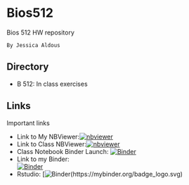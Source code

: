 # Bios512
Bios 512 HW repository

    By Jessica Aldous

## Directory
  - B 512: In class exercises

## Links
Important links
  - Link to My NBViewer:[![nbviewer](https://raw.githubusercontent.com/jupyter/design/master/logos/Badges/nbviewer_badge.svg)](https://nbviewer.jupyter.org/github/jcaldous/Bios512/tree/main/)
  - Link to Class NBViewer:[![nbviewer](https://raw.githubusercontent.com/jupyter/design/master/logos/Badges/nbviewer_badge.svg)](https://nbviewer.jupyter.org/github/chuckpr/BIOS512/tree/main/)
  - Class Notebook Binder Launch:
  [![Binder](https://mybinder.org/badge_logo.svg)](https://mybinder.org/v2/gh/chuckpr/BIOS512/main)
  - Link to my Binder:  
[![Binder](https://mybinder.org/badge_logo.svg)](https://mybinder.org/v2/gh/jcaldous/Bios512/main)
- Rstudio:
[![Binder(https://mybinder.org/badge_logo.svg)](http://mybinder.org/v2/gh//jcaldous/Bios512/main?urlpath=rstudio)
